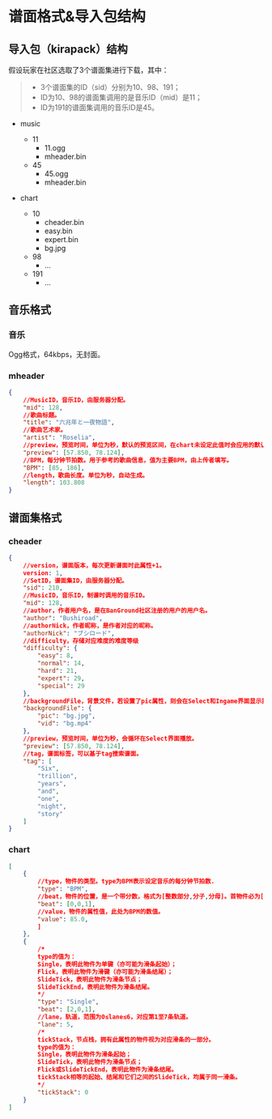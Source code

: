 # 谱面格式&导入包结构

## 导入包（kirapack）结构

假设玩家在社区选取了3个谱面集进行下载，其中：

> * 3个谱面集的ID（sid）分别为10、98、191；
> * ID为10、98的谱面集调用的是音乐ID（mid）是11；
> * ID为191的谱面集调用的音乐ID是45。

- music
  - 11 <!--mid命名的文件夹-->
    - 11.ogg <!--mid命名的音乐文件-->
    - mheader.bin <!--音乐对应的header，存储音乐信息、默认预览时间-->
  - 45
    - 45.ogg
    - mheader.bin

- chart
  - 10 <!--sid命名的文件夹-->
    - cheader.bin <!--谱面集对应的header，存储调用的mid、作者、tag等-->
    - easy.bin <!--谱面文件，叫什么无所谓-->
    - expert.bin
    - bg.jpg <!--背景文件，叫什么无所谓-->
  - 98
    - ...
  - 191
    - ...

## 音乐格式

### 音乐

Ogg格式，64kbps，无封面。

### mheader

```json
{
    //MusicID，音乐ID，由服务器分配。
    "mid": 128,
    //歌曲标题。
    "title": "六兆年と一夜物語",
    //歌曲艺术家。
    "artist": "Roselia",
    //preview，预览时间，单位为秒，默认的预览区间，在chart未设定此值时会应用的默认值。
    "preview": [57.850, 78.124],
    //BPM，每分钟节拍数。用于参考的歌曲信息，值为主要BPM，由上传者填写。
    "BPM": [85, 186],
    //length，歌曲长度。单位为秒，自动生成。
    "length": 103.808
}
```

## 谱面集格式

### cheader

```json
{
    //version，谱面版本，每次更新谱面时此属性+1。
    version: 1,
    //SetID，谱面集ID，由服务器分配。
    "sid": 210,
    //MusicID，音乐ID，制谱时调用的音乐ID。
    "mid": 128,
    //author，作者用户名，是在BanGround社区注册的用户的用户名。
    "author": "Bushiroad",
    //authorNick，作者昵称，是作者对应的昵称。
    "authorNick": "ブシロード",
    //difficulty，存储对应难度的难度等级
    "difficulty": {
        "easy": 8,
        "normal": 14,
        "hard": 21,
        "expert": 29,
        "special": 29
    },
    //backgroundFile，背景文件，若设置了pic属性，则会在Select和Ingame界面显示指定的图片为背景；若设置了vid属性，则Ingame默认显示指定的视频为背景
    "backgroundFile": {
        "pic": "bg.jpg",
        "vid": "bg.mp4"
    },
    //preview，预览时间，单位为秒，会循环在Select界面播放。
    "preview": [57.850, 78.124],
    //tag，谱面标签，可以基于tag搜索谱面。
    "tag": [
        "Six",
        "trillion",
        "years",
        "and",
        "one",
        "night",
        "story"
    ]
}
```

### chart

```json
[
    {
        //type，物件的类型。type为BPM表示设定音乐的每分钟节拍数.
        "type": "BPM",
        //beat，物件的位置，是一个带分数，格式为[整数部分,分子,分母]。首物件必为[0,0,1]。
        "beat": [0,0,1],
        //value，物件的属性值，此处为BPM的数值。
        "value": 85.0,
        ]
    },
    {
        /*
        type的值为：
        Single，表明此物件为单键（亦可能为滑条起始）；
        Flick，表明此物件为滑键（亦可能为滑条结尾）；
        SlideTick，表明此物件为滑条节点；
        SlideTickEnd，表明此物件为滑条结尾。
        */
        "type": "Single",
        "beat": [2,0,1],
        //lane，轨道，范围为0≤lane≤6，对应第1至7条轨道。
        "lane": 5,
        /*
        tickStack，节点栈，拥有此属性的物件视为对应滑条的一部分。
        type的值为：
        Single，表明此物件为滑条起始；
        SlideTick，表明此物件为滑条节点；
        Flick或SlideTickEnd，表明此物件为滑条结尾。
        tickStack相等的起始、结尾和它们之间的SlideTick，均属于同一滑条。
        */
        "tickStack": 0
    }
]
```

<vssue title="Vssue Demo" />
